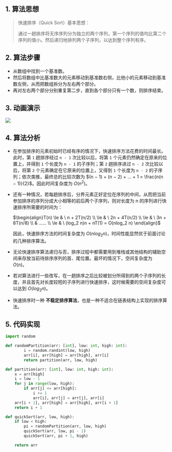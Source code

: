 ## 1. 算法思想

> 快速排序（Quick Sort）基本思想：
>
> 通过一趟排序将无序序列分为独立的两个序列，第一个序列的值均比第二个序列的值小。然后递归地排列两个子序列，以达到整个序列有序。

## 2. 算法步骤

- 从数组中找到一个基准数。
- 然后将数组中比基准数大的元素移动到基准数右侧，比他小的元素移动到基准数左侧，从而把数组拆分为左右两个部分。
- 再对左右两个部分分别重复第二步，直到各个部分只有一个数，则排序结束。

## 3. 动画演示

![](https://www.runoob.com/wp-content/uploads/2019/03/quickSort.gif)

## 4. 算法分析

- 在参加排序的元素初始时已经有序的情况下，快速排序方法花费的时间最长。此时，第 `1` 趟排序经过 `n - 1` 次比较以后，将第 `1` 个元素仍然确定在原来的位置上，并得到 `1` 个长度为 `n - 1` 的子序列；第 `2` 趟排序进过 `n - 2` 次比较以后，将第 `2` 个元素确定在它原来的位置上，又得到 `1` 个长度为 `n - 2` 的子序列；依次类推，最终总的比较次数为 $(n − 1) + (n − 2) + … + 1 = \frac{n(n − 1)}{2}$。因此时间复杂度为 $O(n^2)$。

- 还有一种情况，若每趟排序后，分界元素正好定位在序列的中间，从而把当前参加排序的序列分成大小相等的前后两个子序列，则对长度为 n 的序列进行快速排序所需要的时间为：

  $\begin{align}T(n) \le & \ n + 2T(n/2) \\ \le & \ 2n + 4T(n/2) \\ \le & \ 3n + 8T(n/8) \\ & …… \\ \le & \ (log_2 n)n + nT(1) = O(nlog_2 n) \end{align}$

  因此，快速排序方法的时间复杂度为 $O(nlog_2 n)$，时间性能显然优于前面讨论的几种排序算法。

- 无论快速排序算法递归与否，排序过程中都需要用到堆栈或其他结构的辅助空间来存放当前待排序序列的首、尾位置。最坏的情况下，空间复杂度为 $O(n)$。

- 若对算法进行一些改写，在一趟排序之后比较被划分所得到的两个子序列的长度，并且首先对长度较短的子序列进行快速排序，这时候需要的空间复杂度可以达到 $O(log_2 n)$。

- 快速排序时一种 **不稳定排序算法**，也是一种不适合在链表结构上实现的排序算法。

## 5. 代码实现

```Python
import random

def randomPartition(arr: [int], low: int, high: int):
		i = random.randint(low, high)
		arr[i], arr[high] = arr[high], arr[i]
		return partition(arr, low, high)

def partition(arr: [int], low: int, high: int):
	x = arr[high]
	i = low - 1
	for j in range(low, high):
		if arr[j] <= arr[high]:
			i += 1
			arr[i], arr[j] = arr[j], arr[i]
	arr[i + 1], arr[high] = arr[high], arr[i + 1]
	return i + 1

def quickSort(arr, low, high):
	if low < high:
		pi = randomPartition(arr, low, high)
		quickSort(arr, low, pi - 1)
		quickSort(arr, pi + 1, high)

	return arr
```

